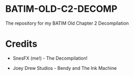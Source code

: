 # BATIM-OLD-C2-DECOMP
 
The repository for my BATIM Old Chapter 2 Decompilation


# Credits

- SnesFX (me!) - The Decompilation!

- Joey Drew Studios - Bendy and The Ink Machine 
